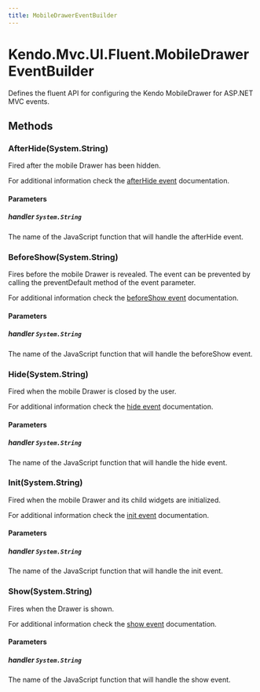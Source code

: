 ```yaml
---
title: MobileDrawerEventBuilder
---
```


# Kendo.Mvc.UI.Fluent.MobileDrawerEventBuilder
Defines the fluent API for configuring the Kendo MobileDrawer for ASP.NET MVC events.




## Methods


### AfterHide(System.String)
Fired after the mobile Drawer has been hidden.

For additional information check the [afterHide event](/api/javascript/ui/mobiledrawer#events-afterHide) documentation.


#### Parameters

##### handler `System.String`
The name of the JavaScript function that will handle the afterHide event.





### BeforeShow(System.String)
Fires before the mobile Drawer is revealed. The event can be prevented by calling the preventDefault method of the event parameter.

For additional information check the [beforeShow event](/api/javascript/ui/mobiledrawer#events-beforeShow) documentation.


#### Parameters

##### handler `System.String`
The name of the JavaScript function that will handle the beforeShow event.





### Hide(System.String)
Fired when the mobile Drawer is closed by the user.

For additional information check the [hide event](/api/javascript/ui/mobiledrawer#events-hide) documentation.


#### Parameters

##### handler `System.String`
The name of the JavaScript function that will handle the hide event.





### Init(System.String)
Fired when the mobile Drawer and its child widgets are initialized.

For additional information check the [init event](/api/javascript/ui/mobiledrawer#events-init) documentation.


#### Parameters

##### handler `System.String`
The name of the JavaScript function that will handle the init event.





### Show(System.String)
Fires when the Drawer is shown.

For additional information check the [show event](/api/javascript/ui/mobiledrawer#events-show) documentation.


#### Parameters

##### handler `System.String`
The name of the JavaScript function that will handle the show event.






